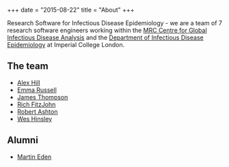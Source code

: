 +++
date = "2015-08-22"
title = "About"
+++

Research Software for Infectious Disease Epidemiology - we are a team of 7 research software engineers working within the [MRC Centre for Global Infectious Disease Analysis](https://www.imperial.ac.uk/mrc-global-infectious-disease-analysis) and the [Department of Infectious Disease Epidemiology](https://www.imperial.ac.uk/school-public-health/infectious-disease-epidemiology) at Imperial College London.

## The team

* [Alex Hill](http://www.alexandra-hill.com/)
* [Emma Russell](https://github.com/EmmaLRussell)
* [James Thompson](https://github.com/JamesThompson1729)
* [Rich FitzJohn](https://richfitz.github.io)
* [Robert Ashton](https://github.com/r-ash)
* [Wes Hinsley](https://github.com/weshinsley)

## Alumni

* [Martin Eden](https://github.com/martineden)
